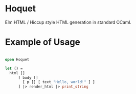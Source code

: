 # Hoquet

Elm HTML / Hiccup style HTML generation in standard OCaml.

# Example of Usage

```ocaml

open Hoquet

let () =
  html [] 
      [ body [] 
        [ p [] [ text "Hello, world!" ] ]
      ] |> render_html |> print_string
```
